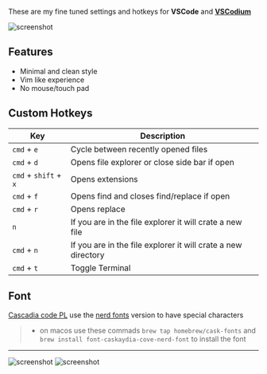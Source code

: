 These are my fine tuned settings and hotkeys for **VSCode** and **[VSCodium](https://github.com/VSCodium/vscodium)**

![screenshot](img/standardlook.png)

## Features 
- Minimal and clean style 
- Vim like experience
- No mouse/touch pad

## Custom Hotkeys

| Key                                       | Description   |
| ----------------------------------------- | ------------- |
| ```cmd``` + ```e``` | Cycle between recently opened files |
| ```cmd``` + ```d``` | Opens file explorer or close side bar if open |
| ```cmd``` +  ```shift``` + ```x``` | Opens extensions  |
| ```cmd``` + ```f``` | Opens find and closes find/replace if open  |
| ```cmd``` + ```r``` | Opens replace  |
| ```n``` | If you are in the file explorer it will crate a new file  |
| ```cmd``` + ```n``` | If you are in the file explorer it will crate a new directory |
| ```cmd``` + ```t``` | Toggle Terminal |

## Font
[Cascadia code PL](https://github.com/microsoft/cascadia-code) use the [nerd fonts](https://github.com/ryanoasis/nerd-fonts) version to have special characters
>  - on macos use these commads ```brew tap homebrew/cask-fonts``` and ```brew install font-caskaydia-cove-nerd-font``` to install the font

---

![screenshot](img/sidebar.png)
![screenshot](img/Last.png)
